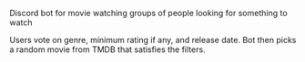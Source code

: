 Discord bot for movie watching groups of people looking for something to watch

Users vote on genre, minimum rating if any, and release date. Bot then picks a random movie from TMDB that satisfies the filters.
